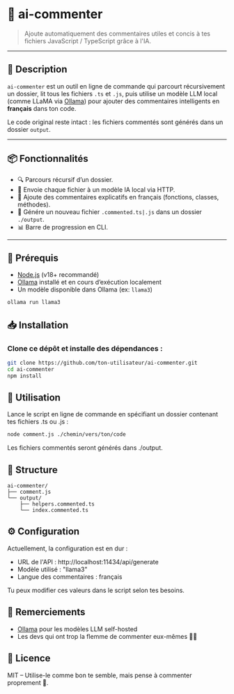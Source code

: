 # 🧠 ai-commenter

> Ajoute automatiquement des commentaires utiles et concis à tes fichiers JavaScript / TypeScript grâce à l'IA.

---

## 🚀 Description

`ai-commenter` est un outil en ligne de commande qui parcourt récursivement un dossier, lit tous les fichiers `.ts` et `.js`, puis utilise un modèle LLM local (comme LLaMA via [Ollama](https://ollama.com)) pour ajouter des commentaires intelligents en **français** dans ton code.

Le code original reste intact : les fichiers commentés sont générés dans un dossier `output`.

---

## 📦 Fonctionnalités

- 🔍 Parcours récursif d’un dossier.
- 🧠 Envoie chaque fichier à un modèle IA local via HTTP.
- 💬 Ajoute des commentaires explicatifs en français (fonctions, classes, méthodes).
- 💾 Génére un nouveau fichier `.commented.ts|.js` dans un dossier `./output`.
- 📊 Barre de progression en CLI.

---

## 🔧 Prérequis

- [Node.js](https://nodejs.org) (v18+ recommandé)
- [Ollama](https://ollama.com/) installé et en cours d’exécution localement
- Un modèle disponible dans Ollama (ex: `llama3`)

```bash
ollama run llama3
```

## 📥 Installation

### Clone ce dépôt et installe des dépendances :

```bash
git clone https://github.com/ton-utilisateur/ai-commenter.git
cd ai-commenter
npm install
```

## 🧪 Utilisation

Lance le script en ligne de commande en spécifiant un dossier contenant tes fichiers .ts ou .js :

```bash
node comment.js ./chemin/vers/ton/code
```

Les fichiers commentés seront générés dans ./output.

## 📁 Structure

```pgsql
ai-commenter/
├── comment.js
└── output/
    ├── helpers.commented.ts
    └── index.commented.ts

```

## ⚙️ Configuration

Actuellement, la configuration est en dur :
- URL de l'API : http://localhost:11434/api/generate
- Modèle utilisé : "llama3"
- Langue des commentaires : français

Tu peux modifier ces valeurs dans le script selon tes besoins.

## 🙏 Remerciements

- [Ollama](https://ollama.com) pour les modèles LLM self-hosted
- Les devs qui ont trop la flemme de commenter eux-mêmes 💬😉

## 📜 Licence

MIT – Utilise-le comme bon te semble, mais pense à commenter proprement 🧼.